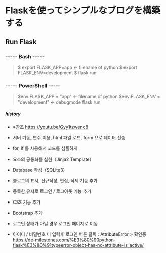 # Flaskを使ってシンプルなブログを構築する


## Run Flask

### ----- Bash -----
 > $ export FLASK_APP=app  ← filename of python
 > $ export FLASK_ENV=development
 > $ flask run

### ----- PowerShell -----
 > $env:FLASK_APP = "app"   ← filename of python
 > $env:FLASK_ENV = "development"   ← debugmode
 > flask run

##### history
 - ※참조 https://youtu.be/Gyy1tzwenc8
 - 서버 기동, 변수 이용, html 파일 로드, form 으로 데이터 전송  
 - for, if 를 사용해서 코드를 심플하게
 - 요소의 공통화를 실현（Jinja2 Template）  
 - Database 작성（SQLite3）  
 - 블로그의 표시, 신규작성, 편집, 삭제 기능 추가
 - 등록한 유저로 로그인 / 로그아웃 기능 추가
 - CSS 기능 추가
 - Bootstrap 추가
 - 로그인 상태가 아닐 경우 로그인 페이지로 이동
  
 - 아이디 / 비밀번호 미 입력후 로그인 버튼 클릭 : AttributeError > 확인중
   https://de-milestones.com/%E3%80%90python-flask%E3%80%91typeerror-object-has-no-attribute-is_active/
